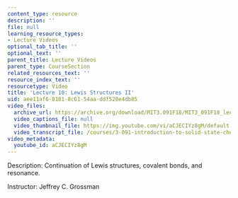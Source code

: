 ```yaml
---
content_type: resource
description: ''
file: null
learning_resource_types:
- Lecture Videos
optional_tab_title: ''
optional_text: ''
parent_title: Lecture Videos
parent_type: CourseSection
related_resources_text: ''
resource_index_text: ''
resourcetype: Video
title: 'Lecture 10: Lewis Structures II'
uid: aee11af6-8181-8c61-54aa-ddf528e4db85
video_files:
  archive_url: https://archive.org/download/MIT3.091F18/MIT3_091F18_lec10_300k.mp4
  video_captions_file: null
  video_thumbnail_file: https://img.youtube.com/vi/aCJECIYz8gM/default.jpg
  video_transcript_file: /courses/3-091-introduction-to-solid-state-chemistry-fall-2018/6adcfa978608e7687db75996f6cde7d9_aCJECIYz8gM.pdf
video_metadata:
  youtube_id: aCJECIYz8gM
---
```


Description: Continuation of Lewis structures, covalent bonds, and resonance.

Instructor: Jeffrey C. Grossman